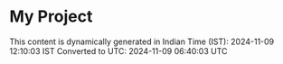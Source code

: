 # My Project

This content is dynamically generated in Indian Time (IST): 2024-11-09 12:10:03 IST
Converted to UTC: 2024-11-09 06:40:03 UTC

